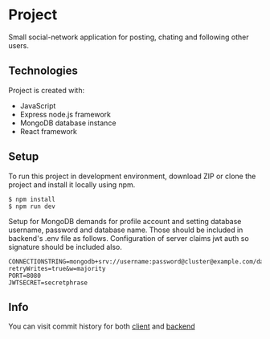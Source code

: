 # Project

Small social-network application for posting, chating and following other users.

## Technologies

Project is created with:

- JavaScript
- Express node.js framework
- MongoDB database instance
- React framework

## Setup

To run this project in development environment, download ZIP or clone the project and install it locally using npm.

```
$ npm install
$ npm run dev
```

Setup for MongoDB demands for profile account and setting database username, password and database name.
Those should be included in backend's .env file as follows. Configuration of server claims jwt auth so signature should be included also.

```
CONNECTIONSTRING=mongodb+srv://username:password@cluster@example.com/databaseName?retryWrites=true&w=majority
PORT=8080
JWTSECRET=secretphrase
```

## Info

You can visit commit history for both [client](https://github.com/mhorvat85/react-social-network-app) and [backend](https://github.com/mhorvat85/social-network-app)
